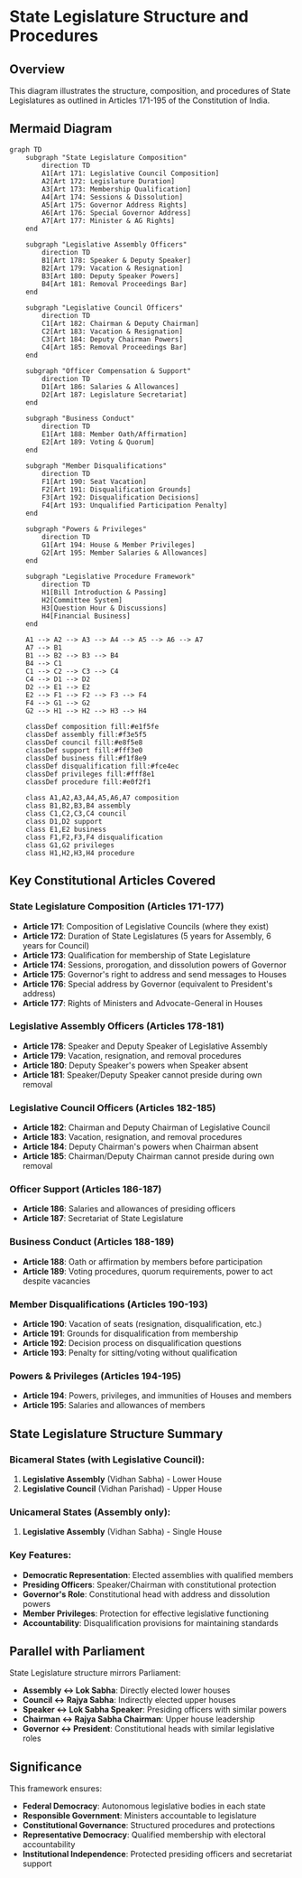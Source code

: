 # State Legislature Structure and Procedures

## Overview
This diagram illustrates the structure, composition, and procedures of State Legislatures as outlined in Articles 171-195 of the Constitution of India.

## Mermaid Diagram

```mermaid
graph TD
    subgraph "State Legislature Composition"
        direction TD
        A1[Art 171: Legislative Council Composition]
        A2[Art 172: Legislature Duration]
        A3[Art 173: Membership Qualification]
        A4[Art 174: Sessions & Dissolution]
        A5[Art 175: Governor Address Rights]
        A6[Art 176: Special Governor Address]
        A7[Art 177: Minister & AG Rights]
    end
    
    subgraph "Legislative Assembly Officers"
        direction TD
        B1[Art 178: Speaker & Deputy Speaker]
        B2[Art 179: Vacation & Resignation]
        B3[Art 180: Deputy Speaker Powers]
        B4[Art 181: Removal Proceedings Bar]
    end
    
    subgraph "Legislative Council Officers"
        direction TD
        C1[Art 182: Chairman & Deputy Chairman]
        C2[Art 183: Vacation & Resignation]
        C3[Art 184: Deputy Chairman Powers]
        C4[Art 185: Removal Proceedings Bar]
    end
    
    subgraph "Officer Compensation & Support"
        direction TD
        D1[Art 186: Salaries & Allowances]
        D2[Art 187: Legislature Secretariat]
    end
    
    subgraph "Business Conduct"
        direction TD
        E1[Art 188: Member Oath/Affirmation]
        E2[Art 189: Voting & Quorum]
    end
    
    subgraph "Member Disqualifications"
        direction TD
        F1[Art 190: Seat Vacation]
        F2[Art 191: Disqualification Grounds]
        F3[Art 192: Disqualification Decisions]
        F4[Art 193: Unqualified Participation Penalty]
    end
    
    subgraph "Powers & Privileges"
        direction TD
        G1[Art 194: House & Member Privileges]
        G2[Art 195: Member Salaries & Allowances]
    end
    
    subgraph "Legislative Procedure Framework"
        direction TD
        H1[Bill Introduction & Passing]
        H2[Committee System]
        H3[Question Hour & Discussions]
        H4[Financial Business]
    end

    A1 --> A2 --> A3 --> A4 --> A5 --> A6 --> A7
    A7 --> B1
    B1 --> B2 --> B3 --> B4
    B4 --> C1
    C1 --> C2 --> C3 --> C4
    C4 --> D1 --> D2
    D2 --> E1 --> E2
    E2 --> F1 --> F2 --> F3 --> F4
    F4 --> G1 --> G2
    G2 --> H1 --> H2 --> H3 --> H4

    classDef composition fill:#e1f5fe
    classDef assembly fill:#f3e5f5
    classDef council fill:#e8f5e8
    classDef support fill:#fff3e0
    classDef business fill:#f1f8e9
    classDef disqualification fill:#fce4ec
    classDef privileges fill:#fff8e1
    classDef procedure fill:#e0f2f1

    class A1,A2,A3,A4,A5,A6,A7 composition
    class B1,B2,B3,B4 assembly
    class C1,C2,C3,C4 council
    class D1,D2 support
    class E1,E2 business
    class F1,F2,F3,F4 disqualification
    class G1,G2 privileges
    class H1,H2,H3,H4 procedure
```

## Key Constitutional Articles Covered

### State Legislature Composition (Articles 171-177)
- **Article 171**: Composition of Legislative Councils (where they exist)
- **Article 172**: Duration of State Legislatures (5 years for Assembly, 6 years for Council)
- **Article 173**: Qualification for membership of State Legislature
- **Article 174**: Sessions, prorogation, and dissolution powers of Governor
- **Article 175**: Governor's right to address and send messages to Houses
- **Article 176**: Special address by Governor (equivalent to President's address)
- **Article 177**: Rights of Ministers and Advocate-General in Houses

### Legislative Assembly Officers (Articles 178-181)
- **Article 178**: Speaker and Deputy Speaker of Legislative Assembly
- **Article 179**: Vacation, resignation, and removal procedures
- **Article 180**: Deputy Speaker's powers when Speaker absent
- **Article 181**: Speaker/Deputy Speaker cannot preside during own removal

### Legislative Council Officers (Articles 182-185)
- **Article 182**: Chairman and Deputy Chairman of Legislative Council
- **Article 183**: Vacation, resignation, and removal procedures
- **Article 184**: Deputy Chairman's powers when Chairman absent
- **Article 185**: Chairman/Deputy Chairman cannot preside during own removal

### Officer Support (Articles 186-187)
- **Article 186**: Salaries and allowances of presiding officers
- **Article 187**: Secretariat of State Legislature

### Business Conduct (Articles 188-189)
- **Article 188**: Oath or affirmation by members before participation
- **Article 189**: Voting procedures, quorum requirements, power to act despite vacancies

### Member Disqualifications (Articles 190-193)
- **Article 190**: Vacation of seats (resignation, disqualification, etc.)
- **Article 191**: Grounds for disqualification from membership
- **Article 192**: Decision process on disqualification questions
- **Article 193**: Penalty for sitting/voting without qualification

### Powers & Privileges (Articles 194-195)
- **Article 194**: Powers, privileges, and immunities of Houses and members
- **Article 195**: Salaries and allowances of members

## State Legislature Structure Summary

### Bicameral States (with Legislative Council):
1. **Legislative Assembly** (Vidhan Sabha) - Lower House
2. **Legislative Council** (Vidhan Parishad) - Upper House

### Unicameral States (Assembly only):
1. **Legislative Assembly** (Vidhan Sabha) - Single House

### Key Features:
- **Democratic Representation**: Elected assemblies with qualified members
- **Presiding Officers**: Speaker/Chairman with constitutional protection
- **Governor's Role**: Constitutional head with address and dissolution powers
- **Member Privileges**: Protection for effective legislative functioning
- **Accountability**: Disqualification provisions for maintaining standards

## Parallel with Parliament
State Legislature structure mirrors Parliament:
- **Assembly ↔ Lok Sabha**: Directly elected lower houses
- **Council ↔ Rajya Sabha**: Indirectly elected upper houses
- **Speaker ↔ Lok Sabha Speaker**: Presiding officers with similar powers
- **Chairman ↔ Rajya Sabha Chairman**: Upper house leadership
- **Governor ↔ President**: Constitutional heads with similar legislative roles

## Significance
This framework ensures:
- **Federal Democracy**: Autonomous legislative bodies in each state
- **Responsible Government**: Ministers accountable to legislature
- **Constitutional Governance**: Structured procedures and protections
- **Representative Democracy**: Qualified membership with electoral accountability
- **Institutional Independence**: Protected presiding officers and secretariat support